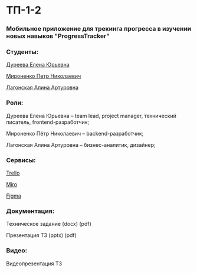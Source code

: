 # **ТП-1-2**
### **Мобильное приложение для трекинга прогресса в изучении новых навыков "ProgressTracker"**
### **Студенты:**

[Дуреева Елена Юрьевна](https://github.com/DureevaElena)  

[Мироненко Петр Николаевич](https://github.com/IshimoRin) 

[Лагонская Алина Артуровна](https://github.com/olliweu) 

### **Роли:**

Дуреева Елена Юрьевна – team lead, project manager, технический 
писатель, frontend-разработчик;

Мироненко Пётр Николаевич – backend-разработчик;

Лагонская Алина Артуровна – бизнес-аналитик, дизайнер;

### **Сервисы:**

[Trello](https://trello.com/invite/b/bYELfzrK/ATTI09a9c6896c75c2db8cab471c525bf62e927397BD/приложение-progresstracker)

[Miro](https://miro.com/welcomeonboard/ajZUV3FTZ1FyMmdBUDhiUFA1QmM0bXpkc0VpUkdQaWlLNzZrZEdiY2c0YW1BbUJ4dm5iVGRKMHYxeGhIa0lUVnwzNDU4NzY0NTY2NzY3MTI3NDAyfDI=?share_link_id=944803138356)

[Figma](https://www.figma.com/file/6j5yriFk7If9U6DOkISJR6/ProgressTracker-interface?type=design&node-id=0%3A1&mode=design&t=sMGr0EtKK009Q8bY-1)

### **Документация:**
Техническое задание (docx) (pdf)

Презентация ТЗ (pptx) (pdf)


### **Видео:**
Видеопрезентация ТЗ
